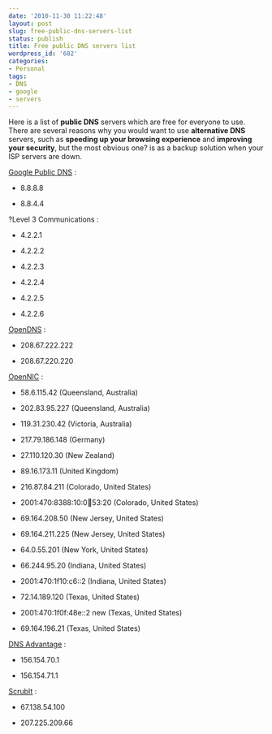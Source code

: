 ```yaml
---
date: '2010-11-30 11:22:48'
layout: post
slug: free-public-dns-servers-list
status: publish
title: Free public DNS servers list
wordpress_id: '682'
categories:
- Personal
tags:
- DNS
- google
- servers
---
```


Here is a list of **public DNS** servers which are free for everyone to use. There are several reasons why you would want to use **alternative DNS** servers, such as **speeding up your browsing experience** and **improving your security**, but the most obvious one? is as a backup solution when your ISP servers are down.





[Google Public DNS](http://code.google.com/speed/public-dns/) :






  * 8.8.8.8


  * 8.8.4.4




?Level 3 Communications :






  * 4.2.2.1


  * 4.2.2.2



  * 4.2.2.3


  * 4.2.2.4


  * 4.2.2.5


  * 4.2.2.6




[OpenDNS](http://www.opendns.com) :






  * 208.67.222.222


  * 208.67.220.220





[OpenNIC](http://www.opennicproject.org/index.php/start-here/51-migrate-to-opennic/75-public-dns) :






  * 58.6.115.42 (Queensland, Australia)


  * 202.83.95.227 (Queensland, Australia)


  * 119.31.230.42 (Victoria, Australia)


  * 217.79.186.148 (Germany)


  * 27.110.120.30 (New Zealand)


  * 89.16.173.11 (United Kingdom)



  * 216.87.84.211 (Colorado, United States)


  * 2001:470:8388:10:0:100:53:20 (Colorado, United States)


  * 69.164.208.50 (New Jersey, United States)


  * 69.164.211.225 (New Jersey, United States)


  * 64.0.55.201 (New York, United States)


  * 66.244.95.20 (Indiana, United States)


  * 2001:470:1f10:c6::2 (Indiana, United States)


  * 72.14.189.120 (Texas, United States)


  * 2001:470:1f0f:48e::2 new (Texas, United States)



  * 69.164.196.21 (Texas, United States)




[DNS Advantage](http://www.dnsadvantage.com) :






  * 156.154.70.1


  * 156.154.71.1




[ScrubIt](http://www.scrubit.com) :







  * 67.138.54.100


  * 207.225.209.66
